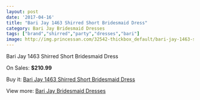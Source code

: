 ```yaml
---
layout: post
date: '2017-04-16'
title: "Bari Jay 1463 Shirred Short Bridesmaid Dress"
category: Bari Jay Bridesmaid Dresses
tags: ["brand","shirred","party","dresses","bari"]
image: http://img.princessan.com/32542-thickbox_default/bari-jay-1463-shirred-short-bridesmaid-dress.jpg
---
```

Bari Jay 1463 Shirred Short Bridesmaid Dress

On Sales: **$210.99**
<a href="https://www.princessan.com/en/14926-bari-jay-1463-shirred-short-bridesmaid-dress.html"><amp-img layout="responsive" width="600" height="600" src="//img.princessan.com/32542-thickbox_default/bari-jay-1463-shirred-short-bridesmaid-dress.jpg" alt="Bari Jay 1463 Shirred Short Bridesmaid Dress 0" /></a>
<a href="https://www.princessan.com/en/14926-bari-jay-1463-shirred-short-bridesmaid-dress.html"><amp-img layout="responsive" width="600" height="600" src="//img.princessan.com/32545-thickbox_default/bari-jay-1463-shirred-short-bridesmaid-dress.jpg" alt="Bari Jay 1463 Shirred Short Bridesmaid Dress 1" /></a>
<a href="https://www.princessan.com/en/14926-bari-jay-1463-shirred-short-bridesmaid-dress.html"><amp-img layout="responsive" width="600" height="600" src="//img.princessan.com/32544-thickbox_default/bari-jay-1463-shirred-short-bridesmaid-dress.jpg" alt="Bari Jay 1463 Shirred Short Bridesmaid Dress 2" /></a>
<a href="https://www.princessan.com/en/14926-bari-jay-1463-shirred-short-bridesmaid-dress.html"><amp-img layout="responsive" width="600" height="600" src="//img.princessan.com/32543-thickbox_default/bari-jay-1463-shirred-short-bridesmaid-dress.jpg" alt="Bari Jay 1463 Shirred Short Bridesmaid Dress 3" /></a>

Buy it: [Bari Jay 1463 Shirred Short Bridesmaid Dress](https://www.princessan.com/en/14926-bari-jay-1463-shirred-short-bridesmaid-dress.html "Bari Jay 1463 Shirred Short Bridesmaid Dress")

View more: [Bari Jay Bridesmaid Dresses](https://www.princessan.com/en/109- "Bari Jay Bridesmaid Dresses")